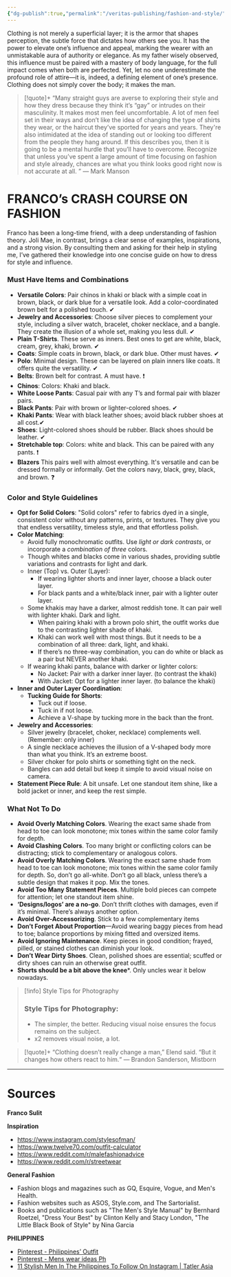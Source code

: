 ```yaml
---
{"dg-publish":true,"permalink":"/veritas-publishing/fashion-and-style/"}
---
```


Clothing is not merely a superficial layer; it is the armor that shapes perception, the subtle force that dictates how others see you. It has the power to elevate one’s influence and appeal, marking the wearer with an unmistakable aura of authority or elegance. As my father wisely observed, this influence must be paired with a mastery of body language, for the full impact comes when both are perfected. Yet, let no one underestimate the profound role of attire—it is, indeed, a defining element of one’s presence. Clothing does not simply cover the body; it makes the man.

> [!quote]+
> “Many straight guys are averse to exploring their style and how they dress because they think it’s “gay” or intrudes on their masculinity. It makes most men feel uncomfortable. A lot of men feel set in their ways and don’t like the idea of changing the type of shirts they wear, or the haircut they’ve sported for years and years. They're also intimidated at the idea of standing out or looking too different from the people they hang around. If this describes you, then it is going to be a mental hurdle that you’ll have to overcome. Recognize that unless you’ve spent a large amount of time focusing on fashion and style already, chances are what you think looks good right now is not accurate at all. ” 
> — Mark Manson

# FRANCO’s CRASH COURSE ON FASHION
Franco has been a long-time friend, with a deep understanding of fashion theory. Joli Mae, in contrast, brings a clear sense of examples, inspirations, and a strong vision. By consulting them and asking for their help in styling me, I’ve gathered their knowledge into one concise guide on how to dress for style and influence.

### Must Have Items and Combinations
- **Versatile Colors**: Pair chinos in khaki or black with a simple coat in brown, black, or dark blue for a versatile look. Add a color-coordinated brown belt for a polished touch. ✔
- **Jewelry and Accessories**: Choose silver pieces to complement your style, including a silver watch, bracelet, choker necklace, and a bangle. They create the illusion of a whole set, making you less dull. ✔
- **Plain T-Shirts**. These serve as inners. Best ones to get are white, black, cream, grey, khaki, brown. ✔
- **Coats**: Simple coats in brown, black, or dark blue. Other must haves. ✔
- **Polo**: Minimal design. These can be layered on plain inners like coats. It offers quite the versatility. ✔
- **Belts**: Brown belt for contrast. A must have. ❗
- **Chinos**: Colors: Khaki and black. 
- **White Loose Pants**: Casual pair with any T’s and formal pair with blazer pairs. 
- **Black Pants**: Pair with brown or lighter-colored shoes. ✔
- **Khaki Pants**: Wear with black leather shoes; avoid black rubber shoes at all cost.✔
- **Shoes**: Light-colored shoes should be rubber. Black shoes should be leather. ✔
- **Stretchable top**: Colors: white and black. This can be paired with any pants.  ❗
- **Blazers** This pairs well with almost everything. It's versatile and can be dressed formally or informally. Get the colors  navy, black, grey, black, and brown. ❓

### Color and Style Guidelines
- **Opt for Solid Colors**: "Solid colors" refer to fabrics dyed in a single, consistent color without any patterns, prints, or textures. They give you that endless versatility, timeless style, and that effortless polish. 
- **Color Matching**:
    - Avoid fully monochromatic outfits. Use *light or dark contrasts*, or incorporate a *combination of three* colors.
    - Though whites and blacks come in various shades, providing subtle variations and contrasts for light and dark.
    - Inner (Top) vs. Outer (Layer):
        - If wearing lighter shorts and inner layer, choose a black outer layer.
        - For black pants and a white/black inner, pair with a lighter outer layer.
    - Some khakis may have a darker, almost reddish tone. It can pair well with lighter khaki. Dark and light.
        - When pairing khaki with a brown polo shirt, the outfit works due to the contrasting lighter shade of khaki.
        - Khaki can work well with most things. But it needs to be a combination of all three: dark, light, and khaki.
        - If there’s no three-way combination, you can do white or black as a pair but NEVER another khaki.
    - If wearing khaki pants, balance with darker or lighter colors:
        - No Jacket: Pair with a darker inner layer. (to contrast the khaki)
        - With Jacket: Opt for a lighter inner layer. (to balance the khaki)
- **Inner and Outer Layer Coordination**:
    - **Tucking Guide for Shorts**:
        - Tuck out if loose.
        - Tuck in if not loose.
        - Achieve a V-shape by tucking more in the back than the front.
- **Jewelry and Accessories**:
    - Silver jewelry (bracelet, choker, necklace) complements well. (Remember: only inner)
    - A single necklace achieves the illusion of a V-shaped body more than what you think. It’s an extreme boost.
    - Silver choker for polo shirts or something tight on the neck.
    - Bangles can add detail but keep it simple to avoid visual noise on camera.
- **Statement Piece Rule**: A bit unsafe. Let one standout item shine, like a bold jacket or inner, and keep the rest simple.

### What Not To Do
- **Avoid Overly Matching Colors**. Wearing the exact same shade from head to toe can look monotone; mix tones within the same color family for depth.
- **Avoid Clashing Colors**. Too many bright or conflicting colors can be distracting; stick to complementary or analogous colors.
- **Avoid Overly Matching Colors**. Wearing the exact same shade from head to toe can look monotone; mix tones within the same color family for depth. So, don’t go all-white. Don’t go all black, unless there’s a subtle design that makes it pop.  Mix the tones. 
- **Avoid Too Many Statement Pieces**. Multiple bold pieces can compete for attention; let one standout item shine.
- **‘Designs/logos’ are a no-go**. Don’t thrift clothes with damages, even if it’s minimal. There’s always another option.
- **Avoid Over-Accessorizing**. Stick to a few complementary items
- **Don’t Forget About Proportion**—Avoid wearing baggy pieces from head to toe; balance proportions by mixing fitted and oversized items.
- **Avoid Ignoring Maintenance**. Keep pieces in good condition; frayed, pilled, or stained clothes can diminish your look.
- **Don’t Wear Dirty Shoes**. Clean, polished shoes are essential; scuffed or dirty shoes can ruin an otherwise great outfit.
- **Shorts should be a bit above the knee***. Only uncles wear it below nowadays.

> [!info] Style Tips for Photography
> ### Style Tips for Photography:
> - The simpler, the better. Reducing visual noise ensures the focus remains on the subject.
> - x2 removes visual noise, a lot.

> [!quote]+
>  “Clothing doesn’t really change a man,” Elend said. “But it changes how others react to him.“
> — Brandon Sanderson, Mistborn

___
# Sources
**Franco Sulit**

**Inspiration**
- https://www.instagram.com/stylesofman/
- https://www.twelve70.com/outfit-calculator
- https://www.reddit.com/r/malefashionadvice
- https://www.reddit.com/r/streetwear

**General Fashion**
- Fashion blogs and magazines such as GQ, Esquire, Vogue, and Men's Health.
- Fashion websites such as ASOS, Style.com, and The Sartorialist.
- Books and publications such as "The Men's Style Manual" by Bernhard Roetzel, "Dress Your Best" by Clinton Kelly and Stacy London, "The Little Black Book of Style" by Nina Garcia

**PHILIPPINES**
- [Pinterest - Philippines’ Outfit](https://in.pinterest.com/jdneor13/philippines-outfit/)
- [Pinterest - Mens wear ideas Ph](https://www.pinterest.com/osiastapa/mens-wear-ideas-ph/)
- [11 Stylish Men In The Philippines To Follow On Instagram | Tatler Asia](https://www.tatlerasia.com/style/fashion/11-stylish-men-in-the-philippines-to-follow-on-instagram)
